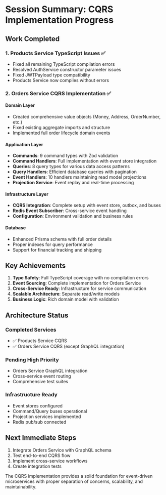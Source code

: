 # Session Summary: CQRS Implementation Progress

## Work Completed

### 1. Products Service TypeScript Issues ✅
- Fixed all remaining TypeScript compilation errors
- Resolved AuthService constructor parameter issues
- Fixed JWTPayload type compatibility
- Products Service now compiles without errors

### 2. Orders Service CQRS Implementation ✅

#### Domain Layer
- Created comprehensive value objects (Money, Address, OrderNumber, etc.)
- Fixed existing aggregate imports and structure
- Implemented full order lifecycle domain events

#### Application Layer
- **Commands**: 9 command types with Zod validation
- **Command Handlers**: Full implementation with event store integration
- **Queries**: 8 query types for various data access patterns  
- **Query Handlers**: Efficient database queries with pagination
- **Event Handlers**: 10 handlers maintaining read model projections
- **Projection Service**: Event replay and real-time processing

#### Infrastructure Layer
- **CQRS Integration**: Complete setup with event store, outbox, and buses
- **Redis Event Subscriber**: Cross-service event handling
- **Configuration**: Environment validation and business rules

#### Database
- Enhanced Prisma schema with full order details
- Proper indexes for query performance
- Support for financial tracking and shipping

## Key Achievements

1. **Type Safety**: Full TypeScript coverage with no compilation errors
2. **Event Sourcing**: Complete implementation for Orders Service
3. **Cross-Service Ready**: Infrastructure for service communication
4. **Scalable Architecture**: Separate read/write models
5. **Business Logic**: Rich domain model with validation

## Architecture Status

### Completed Services
- ✅ Products Service CQRS
- ✅ Orders Service CQRS (except GraphQL integration)

### Pending High Priority
- Orders Service GraphQL integration
- Cross-service event routing
- Comprehensive test suites

### Infrastructure Ready
- Event stores configured
- Command/Query buses operational
- Projection services implemented
- Redis pub/sub connected

## Next Immediate Steps

1. Integrate Orders Service with GraphQL schema
2. Test end-to-end CQRS flow
3. Implement cross-service workflows
4. Create integration tests

The CQRS implementation provides a solid foundation for event-driven microservices with proper separation of concerns, scalability, and maintainability.